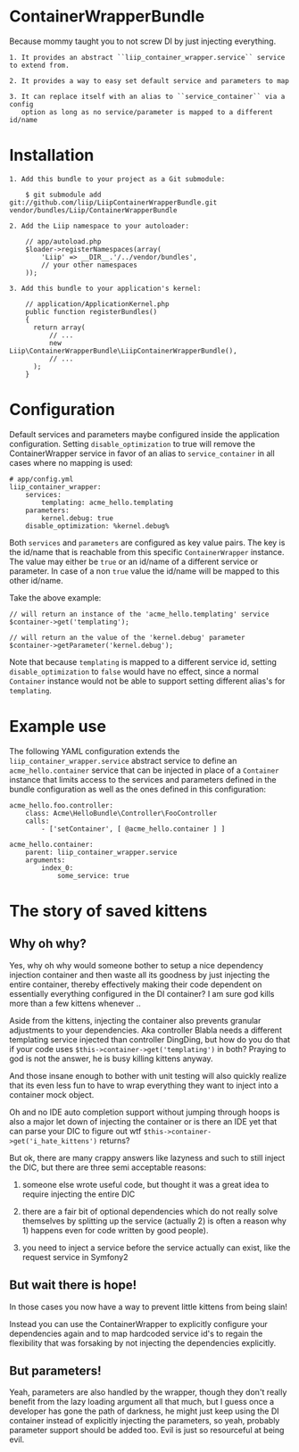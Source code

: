 ContainerWrapperBundle
======================

Because mommy taught you to not screw DI by just injecting everything.

    1. It provides an abstract ``liip_container_wrapper.service`` service to extend from.

    2. It provides a way to easy set default service and parameters to map

    3. It can replace itself with an alias to ``service_container`` via a config
       option as long as no service/parameter is mapped to a different id/name

Installation
============

    1. Add this bundle to your project as a Git submodule:

        $ git submodule add git://github.com/liip/LiipContainerWrapperBundle.git vendor/bundles/Liip/ContainerWrapperBundle

    2. Add the Liip namespace to your autoloader:

        // app/autoload.php
        $loader->registerNamespaces(array(
            'Liip' => __DIR__.'/../vendor/bundles',
            // your other namespaces
        ));

    3. Add this bundle to your application's kernel:

        // application/ApplicationKernel.php
        public function registerBundles()
        {
          return array(
              // ...
              new Liip\ContainerWrapperBundle\LiipContainerWrapperBundle(),
              // ...
          );
        }

Configuration
=============

Default services and parameters maybe configured inside the application configuration.
Setting ``disable_optimization`` to true will remove the ContainerWrapper service in favor of an
alias to ``service_container`` in all cases where no mapping is used:

    # app/config.yml
    liip_container_wrapper:
        services:
            templating: acme_hello.templating
        parameters:
            kernel.debug: true
        disable_optimization: %kernel.debug%

Both ``services`` and ``parameters`` are configured as key value pairs. The key is the id/name
that is reachable from this specific ``ContainerWrapper`` instance. The value may either be
``true`` or an id/name of a different service or parameter. In case of a non ``true`` value
the id/name will be mapped to this other id/name.

Take the above example:

    // will return an instance of the 'acme_hello.templating' service
    $container->get('templating');

    // will return an the value of the 'kernel.debug' parameter
    $container->getParameter('kernel.debug');

Note that because ``templating`` is mapped to a different service id, setting
``disable_optimization`` to ``false`` would have no effect, since a normal
``Container`` instance would not be able to support setting different alias's
for ``templating``.

Example use
===========

The following YAML configuration extends  the ``liip_container_wrapper.service`` abstract
service to define an ``acme_hello.container`` service that can be injected in place of
a ``Container`` instance that limits access to the services and parameters defined
in the bundle configuration as well as the ones defined in this configuration:

    acme_hello.foo.controller:
        class: Acme\HelloBundle\Controller\FooController
        calls:
            - ['setContainer', [ @acme_hello.container ] ]

    acme_hello.container:
        parent: liip_container_wrapper.service
        arguments:
            index_0:
                some_service: true

The story of saved kittens
==========================

Why oh why?
-----------

Yes, why oh why would someone bother to setup a nice dependency injection container
and then waste all its goodness by just injecting the entire container, thereby
effectively making their code dependent on essentially everything configured in the
DI container? I am sure god kills more than a few kittens whenever ..

Aside from the kittens, injecting the container also prevents granular adjustments
to your dependencies. Aka controller Blabla needs a different templating service
injected than controller DingDing, but how do you do that if your code uses
``$this->container->get('templating')`` in both? Praying to god is not the answer,
he is busy killing kittens anyway.

And those insane enough to bother with unit testing will also quickly realize that
its even less fun to have to wrap everything they want to inject into a container
mock object.

Oh and no IDE auto completion support without jumping through hoops is also a major
let down of injecting the container or is there an IDE yet that can parse your DIC
to figure out wtf ``$this->container->get('i_hate_kittens')`` returns?

But ok, there are many crappy answers like lazyness and such to still inject the DIC,
but there are three semi acceptable reasons:

1) someone else wrote useful code, but thought it was a great idea to require injecting
   the entire DIC

2) there are a fair bit of optional dependencies which do not really solve themselves
   by splitting up the service (actually 2) is often a reason why 1) happens even for
   code written by good people).

3) you need to inject a service before the service actually can exist, like the
   request service in Symfony2

But wait there is hope!
-----------------------

In those cases you now have a way to prevent little kittens from being slain!

Instead you can use the ContainerWrapper to explicitly configure your dependencies
again and to map hardcoded service id's to regain the flexibility that was forsaking
by not injecting the dependencies explicitly.

But parameters!
---------------

Yeah, parameters are also handled by the wrapper, though they don't really benefit
from the lazy loading argument all that much, but I guess once a developer has gone
the path of darkness, he might just keep using the DI container instead of explicitly
injecting the parameters, so yeah, probably parameter support should be added too. Evil
is just so resourceful at being evil.
